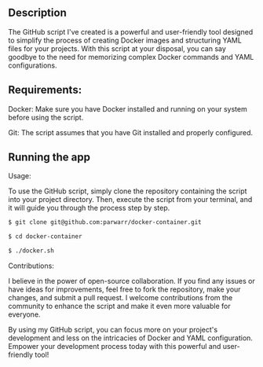 ## Description

The GitHub script I've created is a powerful and user-friendly tool designed to simplify the process of creating Docker images and structuring YAML files for your projects. With this script at your disposal, you can say goodbye to the need for memorizing complex Docker commands and YAML configurations.

## Requirements:

Docker: Make sure you have Docker installed and running on your system before using the script.

Git: The script assumes that you have Git installed and properly configured.

## Running the app

Usage:

To use the GitHub script, simply clone the repository containing the script into your project directory. Then, execute the script from your terminal, and it will guide you through the process step by step.

```bash
$ git clone git@github.com:parwarr/docker-container.git

$ cd docker-container

$ ./docker.sh

```

Contributions:

I believe in the power of open-source collaboration. If you find any issues or have ideas for improvements, feel free to fork the repository, make your changes, and submit a pull request. I welcome contributions from the community to enhance the script and make it even more valuable for everyone.

By using my GitHub script, you can focus more on your project's development and less on the intricacies of Docker and YAML configuration. Empower your development process today with this powerful and user-friendly tool!
